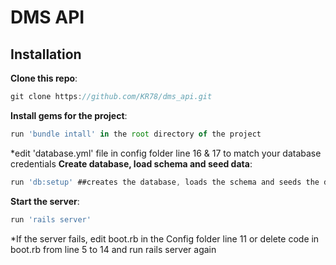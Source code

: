 DMS API
== 

Installation
------
**Clone this repo**:
~~~javascript
git clone https://github.com/KR78/dms_api.git
~~~
**Install gems for the project**:
~~~javascript
run 'bundle intall' in the root directory of the project
~~~
*edit 'database.yml' file in config folder line 16 & 17 to match your database credentials
**Create database, load schema and seed data**:
~~~javascript
run 'db:setup' ##creates the database, loads the schema and seeds the data 
~~~
**Start the server**:
~~~javascript
run 'rails server'
~~~
*If the server fails, edit boot.rb in the Config folder line 11 or delete code in boot.rb from line 5 to 14
and run rails server again
